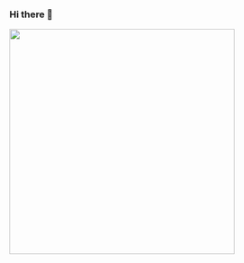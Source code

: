 ### Hi there 👋
<img src="https://github-readme-stats.vercel.app/api?username=CryFromTheHeart &show_icons=true&theme=ADD_THEME_HERE" width="400">
<!--
**CryFromTheHeart/CryFromTheHeart** is a ✨ _special_ ✨ repository because its `README.md` (this file) appears on your GitHub profile.

Here are some ideas to get you started:

- 🔭 I’m currently working on ...
- 🌱 I’m currently learning ...
- 👯 I’m looking to collaborate on ...
- 🤔 I’m looking for help with ...
- 💬 Ask me about ...
- 📫 How to reach me: ...
- 😄 Pronouns: ...
- ⚡ Fun fact: ...
-->
